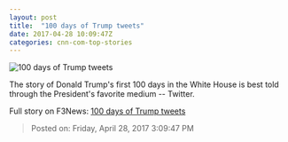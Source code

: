 ```yaml
---
layout: post
title:  "100 days of Trump tweets"
date: 2017-04-28 10:09:47Z
categories: cnn-com-top-stories
---
```


![100 days of Trump tweets](http://i2.cdn.cnn.com/cnnnext/dam/assets/170427164734-0427-trump-tweets-by-the-numbers-card-super-tease.jpg)

The story of Donald Trump's first 100 days in the White House is best told through the President's favorite medium -- Twitter.


Full story on F3News: [100 days of Trump tweets](http://www.f3nws.com/n/zPjXKE)

> Posted on: Friday, April 28, 2017 3:09:47 PM

